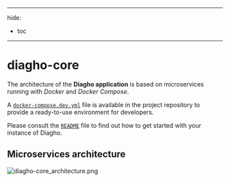 ______________________________________________________________________

hide:

- toc

______________________________________________________________________

# diagho-core

The architecture of the __Diagho application__ is based on microservices running with _Docker_ and _Docker Compose_.

A [`docker-compose.dev.yml`](https://github.com/DiaghoProject/diagho-core/blob/main/docker-compose.dev.yml) file is available in the project repository to provide a ready-to-use environment for developers.

Please consult the [`README`](https://github.com/DiaghoProject/diagho-core) file to find out how to get started with your instance of Diagho.

## Microservices architecture

![diagho-core_architecture.png](images/diagho-core_architecture.png)
